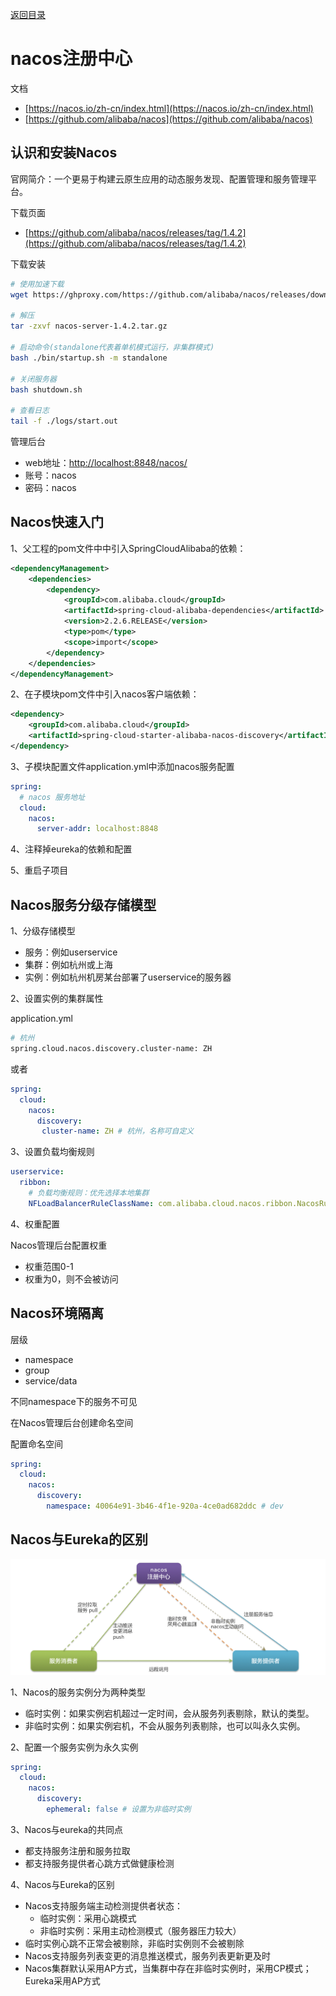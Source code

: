 [返回目录](/blog/microservices/index)

# nacos注册中心

文档

- [https://nacos.io/zh-cn/index.html](https://nacos.io/zh-cn/index.html)
- [https://github.com/alibaba/nacos](https://github.com/alibaba/nacos)

## 认识和安装Nacos

官网简介：一个更易于构建云原生应用的动态服务发现、配置管理和服务管理平台。

下载页面

- [https://github.com/alibaba/nacos/releases/tag/1.4.2](https://github.com/alibaba/nacos/releases/tag/1.4.2)

下载安装

```bash
# 使用加速下载
wget https://ghproxy.com/https://github.com/alibaba/nacos/releases/download/1.4.2/nacos-server-1.4.2.tar.gz

# 解压
tar -zxvf nacos-server-1.4.2.tar.gz

# 启动命令(standalone代表着单机模式运行，非集群模式)
bash ./bin/startup.sh -m standalone

# 关闭服务器
bash shutdown.sh

# 查看日志
tail -f ./logs/start.out
```

管理后台

- web地址：[http://localhost:8848/nacos/](http://localhost:8848/nacos/)
- 账号：nacos
- 密码：nacos

## Nacos快速入门


1、父工程的pom文件中中引入SpringCloudAlibaba的依赖：

```xml
<dependencyManagement>
    <dependencies>
        <dependency>
            <groupId>com.alibaba.cloud</groupId>
            <artifactId>spring-cloud-alibaba-dependencies</artifactId>
            <version>2.2.6.RELEASE</version>
            <type>pom</type>
            <scope>import</scope>
        </dependency>
    </dependencies>
</dependencyManagement>
```

2、在子模块pom文件中引入nacos客户端依赖：

```xml
<dependency>
    <groupId>com.alibaba.cloud</groupId>
    <artifactId>spring-cloud-starter-alibaba-nacos-discovery</artifactId>
</dependency>
```


3、子模块配置文件application.yml中添加nacos服务配置

```yaml
spring:
  # nacos 服务地址
  cloud:
    nacos:
      server-addr: localhost:8848

```

4、注释掉eureka的依赖和配置

5、重启子项目

## Nacos服务分级存储模型

1、分级存储模型

- 服务：例如userservice
- 集群：例如杭州或上海
- 实例：例如杭州机房某台部署了userservice的服务器


2、设置实例的集群属性

application.yml

```bash
# 杭州
spring.cloud.nacos.discovery.cluster-name: ZH
```

或者

```yaml
spring:
  cloud:
    nacos:
      discovery:
       cluster-name: ZH # 杭州，名称可自定义
```

3、设置负载均衡规则

```yaml
userservice:
  ribbon:
    # 负载均衡规则：优先选择本地集群
    NFLoadBalancerRuleClassName: com.alibaba.cloud.nacos.ribbon.NacosRule 
```

4、权重配置

Nacos管理后台配置权重

- 权重范围0-1
- 权重为0，则不会被访问

## Nacos环境隔离

层级
- namespace
- group
- service/data

不同namespace下的服务不可见

在Nacos管理后台创建命名空间

配置命名空间

```yaml
spring:
  cloud:
    nacos:
      discovery:
        namespace: 40064e91-3b46-4f1e-920a-4ce0ad682ddc # dev
```

## Nacos与Eureka的区别

![](img/nacos.png)

1、Nacos的服务实例分为两种类型

- 临时实例：如果实例宕机超过一定时间，会从服务列表剔除，默认的类型。
- 非临时实例：如果实例宕机，不会从服务列表剔除，也可以叫永久实例。

2、配置一个服务实例为永久实例

```yaml
spring:
  cloud:
    nacos:
      discovery:
        ephemeral: false # 设置为非临时实例
```

3、Nacos与eureka的共同点

- 都支持服务注册和服务拉取
- 都支持服务提供者心跳方式做健康检测

4、Nacos与Eureka的区别

  - Nacos支持服务端主动检测提供者状态：
    - 临时实例：采用心跳模式
    - 非临时实例：采用主动检测模式（服务器压力较大）
  - 临时实例心跳不正常会被剔除，非临时实例则不会被剔除
  - Nacos支持服务列表变更的消息推送模式，服务列表更新更及时
  - Nacos集群默认采用AP方式，当集群中存在非临时实例时，采用CP模式；Eureka采用AP方式
